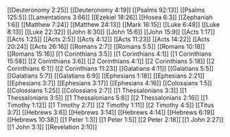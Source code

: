 [[Deuteronomy 2:25]]
[[Deuteronomy 4:19]]
[[Psalms 92:13]]
[[Psalms 125:5]]
[[Lamentations 3:66]]
[[Ezekiel 18:26]]
[[Hosea 6:3]]
[[Zephaniah 1:6]]
[[Matthew 7:24]]
[[Matthew 24:13]]
[[Mark 16:15]]
[[Luke 6:48]]
[[Luke 8:13]]
[[Luke 22:32]]
[[John 8:30]]
[[John 15:6]]
[[John 15:9]]
[[Acts 1:17]]
[[Acts 1:25]]
[[Acts 2:5]]
[[Acts 4:12]]
[[Acts 11:23]]
[[Acts 14:22]]
[[Acts 20:24]]
[[Acts 26:16]]
[[Romans 2:7]]
[[Romans 5:5]]
[[Romans 10:18]]
[[Romans 15:16]]
[[1 Corinthians 3:5]]
[[1 Corinthians 4:1]]
[[1 Corinthians 15:58]]
[[2 Corinthians 3:6]]
[[2 Corinthians 4:1]]
[[2 Corinthians 5:18]]
[[2 Corinthians 6:1]]
[[2 Corinthians 11:23]]
[[Galatians 4:11]]
[[Galatians 5:5]]
[[Galatians 5:7]]
[[Galatians 6:9]]
[[Ephesians 1:18]]
[[Ephesians 2:21]]
[[Ephesians 3:7]]
[[Ephesians 3:17]]
[[Ephesians 4:16]]
[[Colossians 1:5]]
[[Colossians 1:25]]
[[Colossians 2:7]]
[[1 Thessalonians 3:3]]
[[1 Thessalonians 3:5]]
[[1 Thessalonians 5:8]]
[[2 Thessalonians 2:16]]
[[1 Timothy 1:12]]
[[1 Timothy 2:7]]
[[2 Timothy 1:11]]
[[2 Timothy 4:5]]
[[Titus 3:7]]
[[Hebrews 3:6]]
[[Hebrews 3:14]]
[[Hebrews 4:14]]
[[Hebrews 6:19]]
[[Hebrews 10:38]]
[[1 Peter 1:3]]
[[1 Peter 1:5]]
[[2 Peter 2:18]]
[[1 John 2:27]]
[[1 John 3:1]]
[[Revelation 2:10]]
